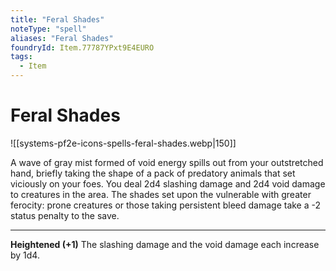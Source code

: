 ```yaml
---
title: "Feral Shades"
noteType: "spell"
aliases: "Feral Shades"
foundryId: Item.77787YPxt9E4EURO
tags:
  - Item
---
```


# Feral Shades
![[systems-pf2e-icons-spells-feral-shades.webp|150]]

A wave of gray mist formed of void energy spills out from your outstretched hand, briefly taking the shape of a pack of predatory animals that set viciously on your foes. You deal 2d4 slashing damage and 2d4 void damage to creatures in the area. The shades set upon the vulnerable with greater ferocity: prone creatures or those taking persistent bleed damage take a -2 status penalty to the save.

* * *

**Heightened (+1)** The slashing damage and the void damage each increase by 1d4.
